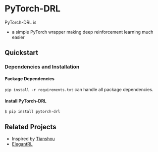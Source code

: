 # PyTorch-DRL

PyTorch-DRL is

* a simple PyTorch wrapper making deep reinforcement learning much easier





## Quickstart



### Dependencies and Installation

#### Package Dependencies

`pip install -r requirements.txt` can handle all package dependencies.

#### Install PyTorch-DRL

```bash
$ pip install pytorch-drl
```



## Related Projects

* Inspired by [Tianshou](https://github.com/thu-ml/tianshou)
* [ElegantRL](https://github.com/AI4Finance-Foundation/ElegantRL)

